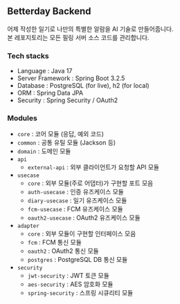## Betterday Backend

어제 작성한 일기로 나만의 특별한 알람을 AI 기술로 만들어줍니다.  
본 레포지토리는 모든 필링 서버 소스 코드를 관리합니다.

### Tech stacks

* Language : Java 17
* Server Framework : Spring Boot 3.2.5
* Database : PostgreSQL (for live), h2 (for local)
* ORM : Spring Data JPA
* Security : Spring Security / OAuth2

### Modules

* `core` : 코어 모듈 (응답, 예외 코드)
* `common` : 공통 유틸 모듈 (Jackson 등)
* `domain` : 도메인 모듈
* `api`
    * `external-api` : 외부 클라이언트가 요청할 API 모듈
* `usecase`
    * `core` : 외부 모듈(주로 어댑터)가 구현할 포트 모음
    * `auth-usecase` : 인증 유즈케이스 모듈
    * `diary-usecase` : 일기 유즈케이스 모듈
    * `fcm-usecase` : FCM 유즈케이스 모듈
    * `oauth2-usecase` : OAuth2 유즈케이스 모듈
* `adapter`
    * `core` : 외부 모듈이 구현할 인터페이스 모음
    * `fcm` : FCM 통신 모듈
    * `oauth2` : OAuth2 통신 모듈
    * `postgres` : PostgreSQL DB 통신 모듈
* `security`
    * `jwt-security` : JWT 토큰 모듈
    * `aes-security` : AES 암호화 모듈
    * `spring-security` : 스프링 시큐리티 모듈
